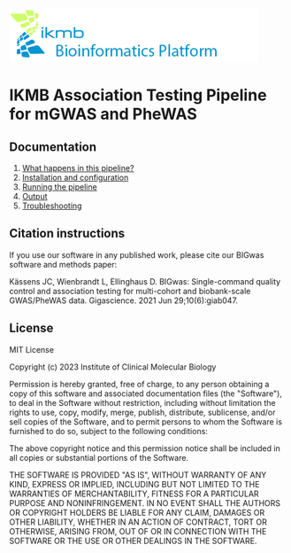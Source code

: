 ![](images/ikmb_bfx_logo.png)

# IKMB Association Testing Pipeline for mGWAS and PheWAS

## Documentation 

1. [What happens in this pipeline?](docs/pipeline.md)
2. [Installation and configuration](docs/installation.md)
3. [Running the pipeline](docs/usage.md)
4. [Output](docs/output.md)
5. [Troubleshooting](docs/troubleshooting.md)

## Citation instructions

If you use our software in any published work, please cite our BIGwas software and methods paper: 

Kässens JC, Wienbrandt L, Ellinghaus D. BIGwas: Single-command quality control
and association testing for multi-cohort and biobank-scale GWAS/PheWAS data.
Gigascience. 2021 Jun 29;10(6):giab047.

## License
MIT License

Copyright (c) 2023 Institute of Clinical Molecular Biology

Permission is hereby granted, free of charge, to any person obtaining a copy
of this software and associated documentation files (the "Software"), to deal
in the Software without restriction, including without limitation the rights
to use, copy, modify, merge, publish, distribute, sublicense, and/or sell
copies of the Software, and to permit persons to whom the Software is
furnished to do so, subject to the following conditions:

The above copyright notice and this permission notice shall be included in all
copies or substantial portions of the Software.

THE SOFTWARE IS PROVIDED "AS IS", WITHOUT WARRANTY OF ANY KIND, EXPRESS OR
IMPLIED, INCLUDING BUT NOT LIMITED TO THE WARRANTIES OF MERCHANTABILITY,
FITNESS FOR A PARTICULAR PURPOSE AND NONINFRINGEMENT. IN NO EVENT SHALL THE
AUTHORS OR COPYRIGHT HOLDERS BE LIABLE FOR ANY CLAIM, DAMAGES OR OTHER
LIABILITY, WHETHER IN AN ACTION OF CONTRACT, TORT OR OTHERWISE, ARISING FROM,
OUT OF OR IN CONNECTION WITH THE SOFTWARE OR THE USE OR OTHER DEALINGS IN THE
SOFTWARE.
